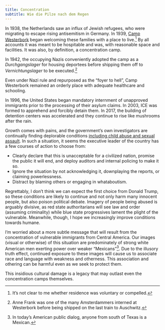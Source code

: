 ```yaml
---
title: Concentration
subtitle: Wie die Pilze nach dem Regen
---
```


In 1938, the Netherlands saw an influx of Jewish refugees, who were migrating to escape rising antisemitism in Germany. In 1939, [Camp Westerbork](https://kampwesterbork.nl/) began welcoming these families with a place to live.[^mandatory] By all accounts it was meant to be hospitable and was, with reasonable space and facilities. It was also, by definition, a concentration camp.

[^mandatory]: It’s not clear to me whether residence was voluntary or compelled.

In 1942, the occupying Nazis conveniently adopted the camp as a _Durchgangslager_ for housing deportees before shipping them off to _Vernichtungslager_ to be executed.[^frank]

[^frank]: Anne Frank was one of the many Amsterdammers interned at Westerbork before being shipped on the last train to Auschwitz.

Even under Nazi rule and repurposed as the “foyer to hell”, Camp Westerbork remained an orderly place with adequate healthcare and schooling.

In 1996, the United States began mandatory internment of unapproved immigrants prior to the processing of their asylum claims. In 2003, ICE was formed to apprehend and forcibly detain them. In 2017, the building of detention centers was accelerated and they continue to rise like mushrooms after the rain.

Growth comes with pains, and the government’s own investigators are continually finding deplorable conditions [including child abuse and sexual assault](https://www.nbcnews.com/politics/immigration/migrant-kids-overcrowded-arizona-border-station-allege-sex-assault-retaliation-n1027886). In such a situation, it seems the executive leader of the country has a few courses of action to choose from:

- Clearly declare that this is unacceptable for a civilized nation, promise the public it will end, and deploy auditors and internal policing to make it so.
- Ignore the situation by not acknowledging it, downplaying the reports, or claiming powerlessness.
- Distract by blaming others or engaging in whataboutism.

Regrettably, I don’t think we can expect the first choice from Donald Trump, so these conditions are likely to continue and not only harm many innocent people, but also poison political debate. Imagery of people being abused is arguably divisive, as red state authoritarians will see law and order (assuming criminality) while blue state progressives lament the plight of the vulnerable. Meanwhile, though, I hope we increasingly improve conditions towards humane.

I’m worried about a more subtle message that will result from the concentration of vulnerable immigrants from Central America. Our images (visual or otherwise) of this situation are predominately of strong white American men exerting power over weaker “Mexicans”[^mex]. Due to the illusory truth effect, continued exposure to these images will cause us to associate race and language with weakness and otherness. This association and othering can be harmful even as we seek to protect them.

[^mex]: In today’s American public dialog, anyone from south of Texas is a Mexican.

This insidious cultural damage is a legacy that may outlast even the concentration camps themselves.